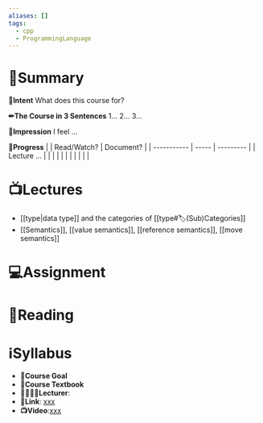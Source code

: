 ```yaml
---
aliases: []
tags:
  - cpp
  - ProgrammingLanguage
---
```

# 📝Summary
**🎯Intent**
What does this course for?

**✏The Course in 3 Sentences**
1...
2...
3...

**🧠Impression**
I feel ...

**🏁Progress**
|             | Read/Watch? | Document? |
| ----------- | ----- | --------- |
| Lecture ... |       |           |
|             |       |           |
|             |       |           |




# 📺Lectures
- [[type|data type]] and the categories of [[type#🏷(Sub)Categories]]
- [[Semantics]], [[value semantics]], [[reference semantics]], [[move semantics]]

# 💻Assignment



# 📖Reading



# ℹSyllabus
- **🎯Course Goal**
- **📖Course Textbook**
- **👩‍🏫👨‍🏫Lecturer**:
- **🔗Link**: [xxx](https://)
- **📺Video**:[xxx](https://)